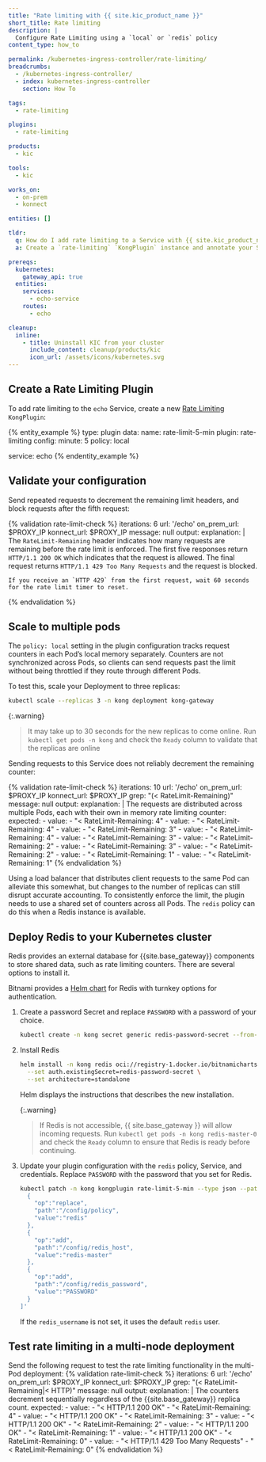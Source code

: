 ```yaml
---
title: "Rate limiting with {{ site.kic_product_name }}"
short_title: Rate limiting
description: |
  Configure Rate Limiting using a `local` or `redis` policy
content_type: how_to

permalink: /kubernetes-ingress-controller/rate-limiting/
breadcrumbs:
  - /kubernetes-ingress-controller/
  - index: kubernetes-ingress-controller
    section: How To

tags:
  - rate-limiting

plugins:
  - rate-limiting

products:
  - kic

tools:
  - kic

works_on:
  - on-prem
  - konnect

entities: []

tldr:
  q: How do I add rate limiting to a Service with {{ site.kic_product_name }}?
  a: Create a `rate-limiting` `KongPlugin` instance and annotate your Service with the `konghq.com/plugins` annotation.

prereqs:
  kubernetes:
    gateway_api: true
  entities:
    services:
      - echo-service
    routes:
      - echo

cleanup:
  inline:
    - title: Uninstall KIC from your cluster
      include_content: cleanup/products/kic
      icon_url: /assets/icons/kubernetes.svg
---
```


## Create a Rate Limiting Plugin

To add rate limiting to the `echo` Service, create a new [Rate Limiting](/plugins/rate-limiting/) `KongPlugin`:

{% entity_example %}
type: plugin
data:
  name: rate-limit-5-min
  plugin: rate-limiting
  config:
    minute: 5
    policy: local

  service: echo
{% endentity_example %}

## Validate your configuration

Send repeated requests to decrement the remaining limit headers, and block requests after the fifth request:

{% validation rate-limit-check %}
iterations: 6
url: '/echo'
on_prem_url: $PROXY_IP
konnect_url: $PROXY_IP
message: null
output:
  explanation: |
    The `RateLimit-Remaining` header indicates how many requests are remaining before the rate limit is enforced.  The first five responses return `HTTP/1.1 200 OK` which indicates that the request is allowed. The final request returns `HTTP/1.1 429 Too Many Requests` and the request is blocked.

    If you receive an `HTTP 429` from the first request, wait 60 seconds for the rate limit timer to reset.
{% endvalidation %}

## Scale to multiple pods

The `policy: local` setting in the plugin configuration tracks request counters in each Pod’s local memory separately. Counters are not synchronized across Pods, so clients can send requests past the limit without being throttled if they route through different Pods.

To test this, scale your Deployment to three replicas:

```bash
kubectl scale --replicas 3 -n kong deployment kong-gateway
```

{:.warning}
> It may take up to 30 seconds for the new replicas to come online. Run `kubectl get pods -n kong` and check the `Ready` column to validate that the replicas are online

Sending requests to this Service does not reliably decrement the remaining counter:

{% validation rate-limit-check %}
iterations: 10
url: '/echo'
on_prem_url: $PROXY_IP
konnect_url: $PROXY_IP
grep: "(< RateLimit-Remaining)"
message: null
output:
  explanation: |
    The requests are distributed across multiple Pods, each with their own in memory rate limiting counter:
  expected:
    - value:
      - "< RateLimit-Remaining: 4"
    - value:
      - "< RateLimit-Remaining: 4"
    - value:
      - "< RateLimit-Remaining: 3"
    - value:
      - "< RateLimit-Remaining: 4"
    - value:
      - "< RateLimit-Remaining: 3"
    - value:
      - "< RateLimit-Remaining: 2"
    - value:
      - "< RateLimit-Remaining: 3"
    - value:
      - "< RateLimit-Remaining: 2"
    - value:
      - "< RateLimit-Remaining: 1"
    - value:
      - "< RateLimit-Remaining: 1"
{% endvalidation %}

Using a load balancer that distributes client requests to the same Pod can alleviate this somewhat, but changes to the number of replicas can still disrupt accurate accounting. To consistently enforce the limit, the plugin needs to use a shared set of counters across all Pods. The `redis` policy can do this when a Redis instance is available.

## Deploy Redis to your Kubernetes cluster

Redis provides an external database for {{site.base_gateway}} components to store shared data, such as rate limiting counters. There are several options to install it.

Bitnami provides a [Helm chart](https://github.com/bitnami/charts/tree/main/bitnami/redis) for Redis with turnkey options for authentication.

1.  Create a password Secret and replace `PASSWORD` with a password of your choice.

    ```bash
    kubectl create -n kong secret generic redis-password-secret --from-literal=redis-password=PASSWORD
    ```

1. Install Redis

    ```bash
    helm install -n kong redis oci://registry-1.docker.io/bitnamicharts/redis \
      --set auth.existingSecret=redis-password-secret \
      --set architecture=standalone
    ```

    Helm displays the instructions that describes the new installation.

    {:.warning}
    > If Redis is not accessible, {{ site.base_gateway }} will allow incoming requests. Run `kubectl get pods -n kong redis-master-0` and check the `Ready` column to ensure that Redis is ready before continuing.

1. Update your plugin configuration with the `redis` policy, Service, and credentials. Replace `PASSWORD` with the password that you set for Redis.

    ```bash
    kubectl patch -n kong kongplugin rate-limit-5-min --type json --patch '[
      {
        "op":"replace",
        "path":"/config/policy",
        "value":"redis"
      },
      {
        "op":"add",
        "path":"/config/redis_host",
        "value":"redis-master"
      },
      {
        "op":"add",
        "path":"/config/redis_password",
        "value":"PASSWORD"
      }
    ]'
    ```

    If the `redis_username` is not set, it uses the default `redis` user.

## Test rate limiting in a multi-node deployment

Send the following request to test the rate limiting functionality in the multi-Pod deployment:
{% validation rate-limit-check %}
iterations: 6
url: '/echo'
on_prem_url: $PROXY_IP
konnect_url: $PROXY_IP
grep: "(< RateLimit-Remaining|< HTTP)"
message: null
output:
  explanation: |
    The counters decrement sequentially regardless of the {{site.base_gateway}} replica count.
  expected:
    - value:
      - "< HTTP/1.1 200 OK"
      - "< RateLimit-Remaining: 4"
    - value:
      - "< HTTP/1.1 200 OK"
      - "< RateLimit-Remaining: 3"
    - value:
      - "< HTTP/1.1 200 OK"
      - "< RateLimit-Remaining: 2"
    - value:
      - "< HTTP/1.1 200 OK"
      - "< RateLimit-Remaining: 1"
    - value:
      - "< HTTP/1.1 200 OK"
      - "< RateLimit-Remaining: 0"
    - value:
      - "< HTTP/1.1 429 Too Many Requests"
      - "< RateLimit-Remaining: 0"
{% endvalidation %}
